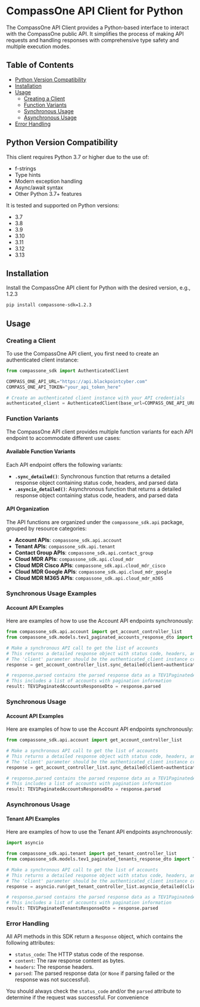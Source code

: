 # CompassOne API Client for Python

The CompassOne API Client provides a Python-based interface to interact with the CompassOne public API. It simplifies the process of making API requests and handling responses with comprehensive type safety and multiple execution modes.

## Table of Contents

- [Python Version Compatibility](#python-version-compatibility)
- [Installation](#installation)
- [Usage](#usage)
    - [Creating a Client](#creating-a-client)
    - [Function Variants](#function-variants)
    - [Synchronous Usage](#synchronous-usage)
    - [Asynchronous Usage](#asynchronous-usage)
- [Error Handling](#error-handling)

## Python Version Compatibility

This client requires Python 3.7 or higher due to the use of:
- f-strings
- Type hints
- Modern exception handling
- Async/await syntax
- Other Python 3.7+ features

It is tested and supported on Python versions:
- 3.7
- 3.8
- 3.9
- 3.10
- 3.11
- 3.12
- 3.13

## Installation
Install the CompassOne API client for Python with the desired version, e.g., 1.2.3
```bash
pip install compassone-sdk=1.2.3
```

## Usage

### Creating a Client

To use the CompassOne API client, you first need to create an authenticated client instance:

```python
from compassone_sdk import AuthenticatedClient

COMPASS_ONE_API_URL="https://api.blackpointcyber.com"
COMPASS_ONE_API_TOKEN="your_api_token_here"

# Create an authenticated client instance with your API credentials
authenticated_client = AuthenticatedClient(base_url=COMPASS_ONE_API_URL, token=COMPASS_ONE_API_TOKEN)
```
### Function Variants

The CompassOne API client provides multiple function variants for each API endpoint to accommodate different use cases:

#### Available Function Variants

Each API endpoint offers the following variants:

- **`.sync_detailed()`**: Synchronous function that returns a detailed response object containing status code, headers, and parsed data
- **`.asyncio_detailed()`**: Asynchronous function that returns a detailed response object containing status code, headers, and parsed data

#### API Organization

The API functions are organized under the `compassone_sdk.api` package, grouped by resource categories:
- **Account APIs**: `compassone_sdk.api.account`
- **Tenant APIs**: `compassone_sdk.api.tenant`
- **Contact Group APIs**: `compassone_sdk.api.contact_group`
- **Cloud MDR APIs**: `compassone_sdk.api.cloud_mdr`
- **Cloud MDR Cisco APIs**: `compassone_sdk.api.cloud_mdr_cisco`
- **Cloud MDR Google APIs**: `compassone_sdk.api.cloud_mdr_google`
- **Cloud MDR M365 APIs**: `compassone_sdk.api.cloud_mdr_m365`


### Synchronous Usage Examples

#### Account API Examples

Here are examples of how to use the Account API endpoints synchronously:
```python
from compassone_sdk.api.account import get_account_controller_list
from compassone_sdk.models.tev1_paginated_accounts_response_dto import TEV1PaginatedAccountsResponseDto

# Make a synchronous API call to get the list of accounts
# This returns a detailed response object with status code, headers, and parsed data
# The 'client' parameter should be the authenticated_client instance created above
response = get_account_controller_list.sync_detailed(client=authenticated_client)

# response.parsed contains the parsed response data as a TEV1PaginatedAccountsResponseDto object
# This includes a list of accounts with pagination information
result: TEV1PaginatedAccountsResponseDto = response.parsed
```

### Synchronous Usage

#### Account API Examples

Here are examples of how to use the Account API endpoints synchronously:
```python
from compassone_sdk.api.account import get_account_controller_list

# Make a synchronous API call to get the list of accounts
# This returns a detailed response object with status code, headers, and parsed data
# The 'client' parameter should be the authenticated_client instance created above
response = get_account_controller_list.sync_detailed(client=authenticated_client)

# response.parsed contains the parsed response data as a TEV1PaginatedAccountsResponseDto object
# This includes a list of accounts with pagination information
result: TEV1PaginatedAccountsResponseDto = response.parsed
```

### Asynchronous Usage

#### Tenant API Examples

Here are examples of how to use the Tenant API endpoints asynchronously:
```python
import asyncio

from compassone_sdk.api.tenant import get_tenant_controller_list
from compassone_sdk.models.tev1_paginated_tenants_response_dto import TEV1PaginatedTenantsResponseDto

# Make a synchronous API call to get the list of accounts
# This returns a detailed response object with status code, headers, and parsed data
# The 'client' parameter should be the authenticated_client instance created above
response = asyncio.run(get_tenant_controller_list.asyncio_detailed(client=authenticated_client, account_id="your_account_id_here"))

# response.parsed contains the parsed response data as a TEV1PaginatedAccountsResponseDto object
# This includes a list of accounts with pagination information
result: TEV1PaginatedTenantsResponseDto = response.parsed
```

### Error Handling

All API methods in this SDK return a `Response` object, which contains the following attributes:
- `status_code`: The HTTP status code of the response.
- `content`: The raw response content as bytes.
- `headers`: The response headers.
- `parsed`: The parsed response data (or `None` if parsing failed or the response was not successful).

You should always check the `status_code` and/or the `parsed` attribute to determine if the request was successful. For convenience
